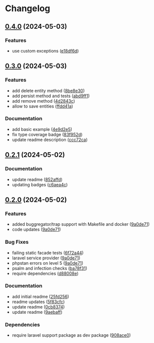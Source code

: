 # Changelog

## [0.4.0](https://github.com/wayofdev/active-record/compare/v0.3.0...v0.4.0) (2024-05-03)


### Features

* use custom exceptions ([e18df6d](https://github.com/wayofdev/active-record/commit/e18df6de1265546fe516b720f9272bbcffedeb85))

## [0.3.0](https://github.com/wayofdev/active-record/compare/v0.2.1...v0.3.0) (2024-05-03)


### Features

* add delete entity method ([8be8e30](https://github.com/wayofdev/active-record/commit/8be8e305e19b5f00ea075273e6ec2eb4d466f8b9))
* add persist method and tests ([abd9ff1](https://github.com/wayofdev/active-record/commit/abd9ff1d6dd6733d885e61f5513c089302c83065))
* add remove method ([4d2843c](https://github.com/wayofdev/active-record/commit/4d2843c3685e9f35fe61b784fd62a4b512707cd2))
* allow to save entities ([ffdd41a](https://github.com/wayofdev/active-record/commit/ffdd41adda638d5dea3516029bcef0c604d9d193))


### Documentation

* add basic example ([4e9d2e5](https://github.com/wayofdev/active-record/commit/4e9d2e54444afa2dec5de3e958bbea1bad5217c0))
* fix type coverage badge ([83f952d](https://github.com/wayofdev/active-record/commit/83f952df2c391633e4873ed82103791244baebe6))
* update readme description ([ccc72ca](https://github.com/wayofdev/active-record/commit/ccc72cab99284457d00a31988dd2e0a7cae36d7b))

## [0.2.1](https://github.com/wayofdev/active-record/compare/v0.2.0...v0.2.1) (2024-05-02)


### Documentation

* update readme ([852affd](https://github.com/wayofdev/active-record/commit/852affda822ce8101819407c40d8d5a7229b96e8))
* updating badges ([c6aea4c](https://github.com/wayofdev/active-record/commit/c6aea4c3b02a7b494d3620954889eb58c90fdbe9))

## [0.2.0](https://github.com/wayofdev/active-record/compare/v0.1.0...v0.2.0) (2024-05-02)


### Features

* added buggregator/trap support with Makefile and docker ([9a0de71](https://github.com/wayofdev/active-record/commit/9a0de7197c63cecb68460672f9dbce24d5db5bc0))
* code updates ([9a0de71](https://github.com/wayofdev/active-record/commit/9a0de7197c63cecb68460672f9dbce24d5db5bc0))


### Bug Fixes

* failing static facade tests ([6f72a44](https://github.com/wayofdev/active-record/commit/6f72a448dd345cd5d2d5a4baf6b1410855c136d2))
* laravel service provider ([9a0de71](https://github.com/wayofdev/active-record/commit/9a0de7197c63cecb68460672f9dbce24d5db5bc0))
* phpstan errors on level 5 ([9a0de71](https://github.com/wayofdev/active-record/commit/9a0de7197c63cecb68460672f9dbce24d5db5bc0))
* psalm and infection checks ([ba78f31](https://github.com/wayofdev/active-record/commit/ba78f31edbdcc3800a3ea57bb3d708ec8e8c277f))
* require dependencies ([d88008e](https://github.com/wayofdev/active-record/commit/d88008e315f1479a657980a571601edd5fe5cfc7))


### Documentation

* add initial readme ([25fd256](https://github.com/wayofdev/active-record/commit/25fd2563e291c6e9fe2162274b8662231bb529b3))
* readme updates ([5f83cfc](https://github.com/wayofdev/active-record/commit/5f83cfc58bc0672e518ae68ecf86deacded48084))
* update readme ([0cb8374](https://github.com/wayofdev/active-record/commit/0cb837475719c7ce9f2d23654711f71a55e49865))
* update readme ([9aebaff](https://github.com/wayofdev/active-record/commit/9aebaffa4cd5bebc83057c84cc17faaa34de1716))


### Dependencies

* require laravel support package as dev package ([908ace0](https://github.com/wayofdev/active-record/commit/908ace0a6e54e2d45431447a887c9aa718c6f214))
